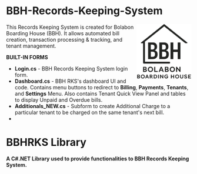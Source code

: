 # BBH-Records-Keeping-System
<img src="BBH Records Keeping System/bbhLogo.png" align="right" width="150px" height="150px" /> 
This Records Keeping System is created for Bolabon Boarding House (BBH). It allows automated bill creation, transaction processing &amp; tracking, and tenant management.

<strong>BUILT-IN FORMS </strong>
<ul>
  <li><strong>Login.cs</strong> - BBH Records Keeping System login form.</li>
  <li><strong>Dashboard.cs</strong> - BBH RKS's dashboard UI and code. Contains menu buttons to redirect to <b>Billing</b>, <b>Payments</b>, <b>Tenants</b>, and <b>Settings</b> Menu. Also contains Tenant 
    Quick View Panel and tables to display Unpaid and Overdue bills.</li>
  <li><strong>Additionals_NEW.cs</strong> - Subform to create Additional Charge to a particular tenant to be charged on the same tenant's next bill.</li>
  <li><strong></li>
</ul>

# BBHRKS Library
A C#.NET Library used to provide functionalities to BBH Records Keeping System.

